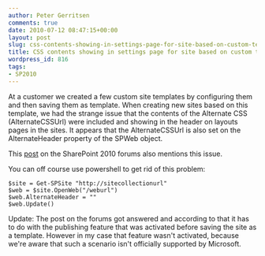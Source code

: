 ```yaml
---
author: Peter Gerritsen
comments: true
date: 2010-07-12 08:47:15+00:00
layout: post
slug: css-contents-showing-in-settings-page-for-site-based-on-custom-template
title: CSS contents showing in settings page for site based on custom template
wordpress_id: 816
tags:
- SP2010
---
```


At a customer we created a few custom site templates by configuring them and then saving them as template. When creating new sites based on this template, we had the strange issue that the contents of the Alternate CSS (AlternateCSSUrl) were included and showing in the header on layouts pages in the sites.
It appears that the AlternateCSSUrl is also set on the AlternateHeader property of the SPWeb object.

This [post](http://social.technet.microsoft.com/Forums/en/sharepoint2010customization/thread/599d42d4-72c0-4688-af52-91fb7528fe60) on the SharePoint 2010 forums also mentions this issue.

You can off course use powershell to get rid of this problem:

```
$site = Get-SPSite "http://sitecollectionurl"
$web = $site.OpenWeb("/weburl")
$web.AlternateHeader = ""
$web.Update()
```

Update: 
The post on the forums got answered and according to that it has to do with the publishing feature that was activated before saving the site as a template. However in my case that feature wasn't activated, because we're aware that such a scenario isn't officially supported by Microsoft. 
